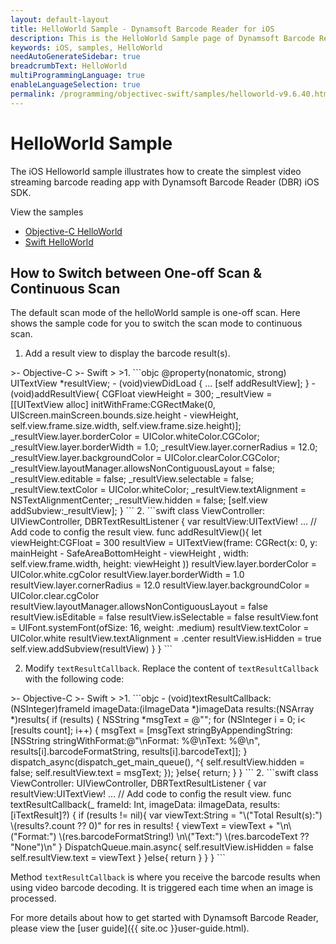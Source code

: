 ```yaml
---
layout: default-layout
title: HelloWorld Sample - Dynamsoft Barcode Reader for iOS
description: This is the HelloWorld Sample page of Dynamsoft Barcode Reader for iOS SDK.
keywords: iOS, samples, HelloWorld
needAutoGenerateSidebar: true
breadcrumbText: HelloWorld
multiProgrammingLanguage: true
enableLanguageSelection: true
permalink: /programming/objectivec-swift/samples/helloworld-v9.6.40.html
---
```


# HelloWorld Sample

The iOS Helloworld sample illustrates how to create the simplest video streaming barcode reading app with Dynamsoft Barcode Reader (DBR) iOS SDK.

View the samples

- <a href="https://github.com/Dynamsoft/barcode-reader-mobile-samples/tree/v9.6.40/ios/Objective-C/HelloWorldObjC/" target="_blank">Objective-C HelloWorld</a>
- <a href="https://github.com/Dynamsoft/barcode-reader-mobile-samples/tree/v9.6.40/ios/Swift/HelloWorldSwift/" target="_blank">Swift HelloWorld</a>

## How to Switch between One-off Scan & Continuous Scan

The default scan mode of the helloWorld sample is one-off scan. Here shows the sample code for you to switch the scan mode to continuous scan.

1. Add a result view to display the barcode result(s).

<div class="sample-code-prefix"></div>
>- Objective-C
>- Swift
>
>1. 
```objc
@property(nonatomic, strong) UITextView *resultView;
- (void)viewDidLoad {
   ...
   [self addResultView];
}
- (void)addResultView{
   CGFloat viewHeight = 300;
   _resultView = [[UITextView alloc] initWithFrame:CGRectMake(0, UIScreen.mainScreen.bounds.size.height - viewHeight, self.view.frame.size.width, self.view.frame.size.height)];
   _resultView.layer.borderColor = UIColor.whiteColor.CGColor;
   _resultView.layer.borderWidth = 1.0;
   _resultView.layer.cornerRadius = 12.0;
   _resultView.layer.backgroundColor = UIColor.clearColor.CGColor;
   _resultView.layoutManager.allowsNonContiguousLayout = false;
   _resultView.editable = false;
   _resultView.selectable = false;
   _resultView.textColor = UIColor.whiteColor;
   _resultView.textAlignment = NSTextAlignmentCenter;
   _resultView.hidden = false;
   [self.view addSubview:_resultView];
}
```
2. 
```swift
class ViewController: UIViewController, DBRTextResultListener {
   var resultView:UITextView!
   ...
   // Add code to config the result view.
   func addResultView(){
          let viewHeight:CGFloat = 300
          resultView = UITextView(frame: CGRect(x: 0, y: mainHeight  - SafeAreaBottomHeight - viewHeight , width: self.view.frame.width, height: viewHeight ))
          resultView.layer.borderColor = UIColor.white.cgColor
          resultView.layer.borderWidth = 1.0
          resultView.layer.cornerRadius = 12.0
          resultView.layer.backgroundColor = UIColor.clear.cgColor
          resultView.layoutManager.allowsNonContiguousLayout = false
          resultView.isEditable = false
          resultView.isSelectable = false
          resultView.font = UIFont.systemFont(ofSize: 16, weight: .medium)
          resultView.textColor = UIColor.white
          resultView.textAlignment = .center
          resultView.isHidden = true
          self.view.addSubview(resultView)
   }
}
```

2. Modify `textResultCallback`. Replace the content of `textResultCallback` with the following code:

<div class="sample-code-prefix"></div>
>- Objective-C
>- Swift
>
>1. 
```objc
- (void)textResultCallback:(NSInteger)frameId imageData:(iImageData *)imageData results:(NSArray<iTextResult *> *)results{
   if (results) {
          NSString *msgText = @"";
          for (NSInteger i = 0; i< [results count]; i++) {
             msgText = [msgText stringByAppendingString:[NSString stringWithFormat:@"\nFormat: %@\nText: %@\n", results[i].barcodeFormatString, results[i].barcodeText]];
          }
          dispatch_async(dispatch_get_main_queue(), ^{
             self.resultView.hidden = false;
             self.resultView.text = msgText;
          });
   }else{
          return;
   }
}
```
2. 
```swift
class ViewController: UIViewController, DBRTextResultListener {
   var resultView:UITextView!
   ...
   // Add code to config the result view.
   func textResultCallback(_ frameId: Int, imageData: iImageData, results: [iTextResult]?) {
          if (results != nil){
             var viewText:String = "\("Total Result(s):") \(results?.count ?? 0)"
             for res in results! {
                viewText = viewText + "\n\("Format:") \(res.barcodeFormatString!) \n\("Text:") \(res.barcodeText ?? "None")\n"
             }
             DispatchQueue.main.async{
                self.resultView.isHidden = false
                self.resultView.text = viewText
             }
          }else{
             return
          }
   }
}
```

Method `textResultCallback` is where you receive the barcode results when using video barcode decoding. It is triggered each time when an image is processed.

For more details about how to get started with Dynamsoft Barcode Reader, please view the [user guide]({{ site.oc }}user-guide.html).
